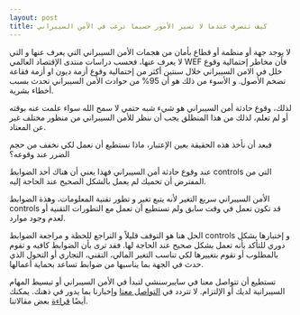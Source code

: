 ```yaml
---
layout: post
title: كيف تتصرف عندما لا تسير الأمور حسبما ترغب في الأمن السيبراني
---
```


لا يوجد جهة أو منظمة أو قطاع بأمان من هجمات الأمن السيبراني التي يعرف عنها و التي لا يعرف عنها، فحسب دراسات منتدى الإقتصاد العالمي WEF فأن مخاطر إحتمالية وقوع خلل في الامن السيبراني خلال سنتين أكثر من إحتمالية وقوع أزمة ديون او أزمة فقاعة تضخم الأصول. و الأسوء من ذلك هو أن 95% من حوادث الأمن السيبراني تحدث بسبب أخطاء بشرية.

لذلك، وقوع حادثة أمن السيبراني هو شيء شبه حتمي لا سمح الله سواء علمت عنه بوقته أو لم تعلم، لذلك من هذا المنطلق يجب أن ننظر للأمن السيبراني من منظور مختلف غير عن المعتاد.


فبعد أن نأخذ هذه الحقيقة بعين الإعتبار، ماذا نستطيع أن نعمل لكي نخفف من حجم الضرر عند وقوعه؟

عند وقوع حادثة أمن السيبراني فهذا يعني أن هناك أحد الضوابط controls التي من المفترض أن تحميك لم يعمل بالشكل الصحيح عند الحاجة إليه.

الأمن السيبراني سريع التغير لأنه يتبع تغير و تطور تقنية المعلومات، وهذة الضوابط controls قد تكون تعمل في وقت سابق ولم تستطيع أن تعمل مع التطورات التقنية أو لعدم وجود موارد.

الحل هنا هو التوقف قليلاً و التراجع للحظة و مراجعة الضوابط controls و إختبارها بشكل دوري للتأكد بأنه تعمل بشكل صحيح عند الحاجة لها. فقد ترى بأن الضوابط كافيه و تقوم بالمطلوب أو تقوم بتغييرها لكي تناسب التغير المالي، التقني، التجاري أو التحول الذي حدث في الجهة بما يناسبها من ضوابط تساعد بحماية أعمالها.


تستطيع أن تتواصل معنا في سايبرسنشي لتبدأ في الأمن السيبراني أو تبسيط المهام السيبرانية لديك أو الإلتزام. لا تتردد في [التواصل معنا](https://www.cybersenshi.com/#contactUsBlock) وإخبارنا بما يدور في ذهنك. يمكنك أيضًا [قراءة](https://blog.cybersenshi.com) بعض مقالاتنا.
